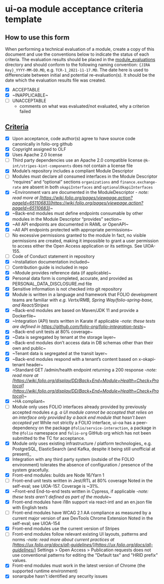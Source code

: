 # ui-oa module acceptance criteria template

## How to use this form
When performing a technical evaluation of a module, create a copy of this document and use the conventions below to indicate the status of each criteria.  The evaluation results should be placed in the [module_evaluations](https://github.com/folio-org/tech-council/tree/master/module_evaluations) directory and should conform to the following naming convention:  `{JIRA Key}_YYYY-MM-DD.MD`, e.g. `TCR-1_2021-11-17.MD`.  The date here is used to differenciate between initial and potential re-evaluation(s).  It should be the date which the evaluation results file was created.

* [x] ACCEPTABLE
* [x] ~INAPPLICABLE~
* [ ] UNACCEPTABLE
  * comments on what was evaluated/not evaluated, why a criterion failed

## [Criteria](https://github.com/folio-org/tech-council/blob/4dc5ac6d632fb880131cd214d212f973683b9ebe/MODULE_ACCEPTANCE_CRITERIA.MD)

* [x] Upon acceptance, code author(s) agree to have source code canonically in folio-org github
* [x] Copyright assigned to OLF
* [x] Uses Apache 2.0 license
* [ ] Third party dependencies use an Apache 2.0 compatible license
  `@k-int/stripes-kint-components` does not contain a license file
* [x] Module’s repository includes a compliant Module Descriptor
* [ ] Modules must declare all consumed interfaces in the Module Descriptor “requires” and “optional” sections
  `organizations` and `finance.exchange-rate` are absent in both `okapiInterfaces` and `optionalOkapiInterfaces`
* [x] ~Environment vars are documented in the ModuleDescriptor - _note: read more at [https://wiki.folio.org/pages/viewpage.action?pageId=65110683](https://wiki.folio.org/pages/viewpage.action?pageId=65110683)_~
* [x] ~Back-end modules must define endpoints consumable by other modules in the Module Descriptor “provides” section~
* [x] ~All API endpoints are documented in RAML or OpenAPI~
* [x] ~All API endpoints protected with appropriate permissions~
* [ ] No excessive permissions granted to the module
  In fact, no visible permissions are created, making it impossible to grant a user permission to access either the Open Access application or its settings. See UIOA-155.
* [ ] Code of Conduct statement in repository
* [x] ~Installation documentation included~
* [ ] Contribution guide is included in repo
* [x] ~Module provides reference data (if applicable)~
* [x] Personal data form is completed, accurate, and provided as PERSONAL_DATA_DISCLOSURE.md file
* [x] Sensitive information is not checked into git repository
* [x] Module is written in a language and framework that FOLIO development teams are familiar with _e.g. Vertx/RMB, Spring Way/folio-spring-base, and React/Stripes_
* [x] ~Back-end modules are based on Maven/JDK 11 and provide a Dockerfile~
* [x] ~Integration (API) tests written in Karate if applicable -_note: these tests are defined in https://github.com/folio-org/folio-integration-tests_~
* [x] ~Back-end unit tests at 80% coverage~
* [x] ~Data is segregated by tenant at the storage layer~
* [x] ~Back-end modules don’t access data in DB schemas other than their own and public~
* [x] ~Tenant data is segregated at the transit layer~
* [x] ~Back-end modules respond with a tenant’s content based on x-okapi-tenant header~
* [x] ~Standard GET /admin/health endpoint returning a 200 response -_note: read more at [https://wiki.folio.org/display/DD/Back+End+Module+Health+Check+Protocol](https://wiki.folio.org/display/DD/Back+End+Module+Health+Check+Protocol)_~
* [x] ~HA compliant~
* [ ] Module only uses FOLIO interfaces already provided by previously accepted modules _e.g. a UI module cannot be accepted that relies on an interface only provided by a back end module that hasn’t been accepted yet_
  While not strictly a FOLIO interface, ui-oa has a peer-dependency on the package `@folio/service-interaction`, a package in the `@folio` namespace and `folio-org` GitHub org which has not been submitted to the TC for acceptance.
* [x] Module only uses existing infrastructure / platform technologies_ e.g. PostgreSQL, ElasticSearch (and Kafka, despite it being still unofficial at present)_
* [x] Integration with any third party system (outside of the FOLIO environment) tolerates the absence of configuration / presence of the system gracefully.
* [x] Front-end modules: builds are Node 16/Yarn 1
* [ ] Front-end unit tests written in Jest/RTL at 80% coverage
  Noted in the self-eval; see UIOA-157. Coverage is ~31%.
* [x] ~Front-end End-to-end tests written in Cypress, if applicable -_note: these tests aren’t defined as part of the module_~
* [x] Front-end modules have i18n support via react-intl and an en.json file with English texts
* [ ] Front-end modules have WCAG 2.1 AA compliance as measured by a current major version of axe DevTools Chrome Extension
  Noted in the self-eval; see UIOA-154
* [x] Front-end modules use the current version of Stripes
* [ ] Front-end modules follow relevant existing UI layouts, patterns and norms -_note: read more about current practices at [https://ux.folio.org/docs/all-guidelines/](https://ux.folio.org/docs/all-guidelines/)_
  Settings > Open Access > Publication requests does not use conventional patterns for editing the "Default tax" and "HRID prefix" values.
* [x] Front-end modules must work in the latest version of Chrome (the supported runtime environment)
* [x] sonarqube hasn't identified any security issues
